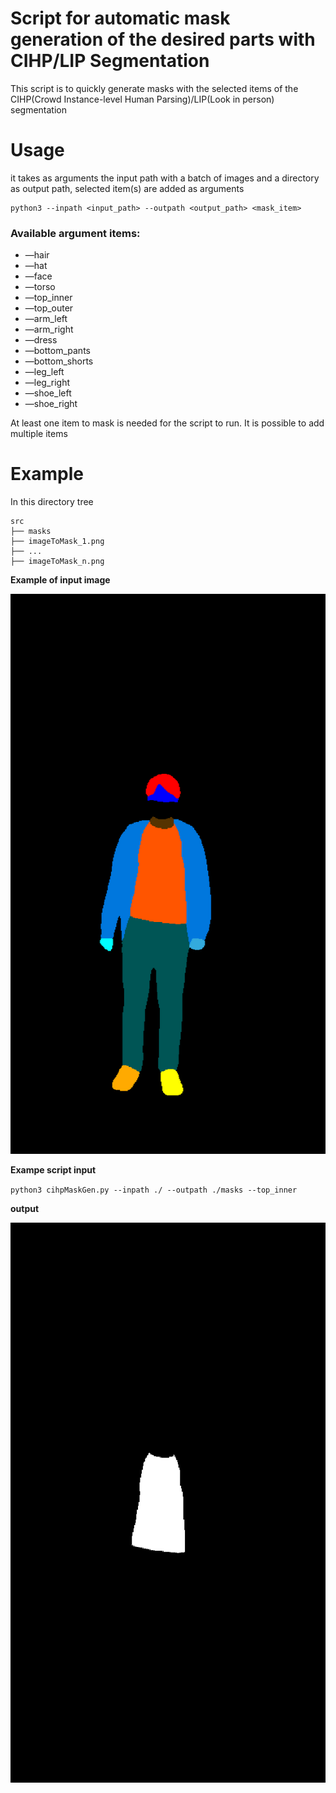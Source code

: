 # Script for automatic mask generation of the desired parts with CIHP/LIP Segmentation

This script is to quickly generate masks with the selected items of the CIHP(Crowd Instance-level Human Parsing)/LIP(Look in person) segmentation

# Usage

it takes as arguments the input path with a batch of images and a directory as output path, selected item(s) are added as arguments

```
python3 --inpath <input_path> --outpath <output_path> <mask_item>
```

### Available argument items:

- —hair
- —hat
- —face
- —torso
- —top_inner
- —top_outer
- —arm_left
- —arm_right
- —dress
- —bottom_pants
- —bottom_shorts
- —leg_left
- —leg_right
- —shoe_left
- —shoe_right

At least one item to mask is needed for the script to run. It is possible to add multiple items

# Example

In this directory tree

```
src
├── masks
├── imageToMask_1.png
├── ...
├── imageToMask_n.png
```

**Example of input image**

![example_input_img](https://github.com/Tonoward/CIHP_masking_tool/blob/main/inputimg_example_1.png?raw=true)

**Exampe script input**

`python3 cihpMaskGen.py --inpath ./ --outpath ./masks --top_inner`

**output**

![example_output_img](https://github.com/Tonoward/CIHP_masking_tool/blob/main/outputimg_example_1.png?raw=true)
